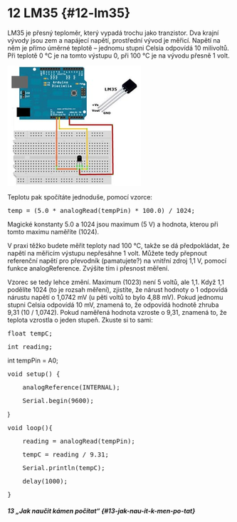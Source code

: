 # 12 LM35 {#12-lm35}

LM35 je přesný teploměr, který vypadá trochu jako tranzistor. Dva krajní vývody jsou zem a napájecí napětí, prostřední vývod je měřicí. Napětí na něm je přímo úměrné teplotě – jednomu stupni Celsia odpovídá 10 milivoltů. Při teplotě 0 °C je na tomto výstupu 0, při 100 °C je na vývodu přesně 1 volt.

![126-1.png](./images/000332.png)

Teplotu pak spočítáte jednoduše, pomocí vzorce:

<pre class="kod">temp = (5.0 * analogRead(tempPin) * 100.0) / 1024;</pre>

Magické konstanty 5.0 a 1024 jsou maximum (5 V) a hodnota, kterou při tomto maximu naměříte (1024).

V praxi těžko budete měřit teploty nad 100 °C, takže se dá předpokládat, že napětí na měřicím výstupu nepřesáhne 1 volt. Můžete tedy přepnout referenční napětí pro převodník (pamatujete?) na vnitřní zdroj 1,1 V, pomocí funkce analogReference. Zvýšíte tím i přesnost měření.

Vzorec se tedy lehce změní. Maximum (1023) není 5 voltů, ale 1,1\. Když 1,1 podělíte 1024 (to je rozsah měření), zjistíte, že nárust hodnoty o 1 odpovídá nárustu napětí o 1,0742 mV (u pěti voltů to bylo 4,88 mV). Pokud jednomu stupni Celsia odpovídá 10 mV, znamená to, že odpovídá hodnotě zhruba 9,31 (10 / 1,0742). Pokud naměřená hodnota vzroste o 9,31, znamená to, že teplota vzrostla o jeden stupeň. Zkuste si to sami:

<pre class="kod">float tempC;</pre>

<pre class="kod">int reading;</pre>

int tempPin = A0;  

<pre class="kod">void setup() {</pre>

<pre class="kod">    analogReference(INTERNAL);</pre>

<pre class="kod">    Serial.begin(9600);</pre>

}  

<pre class="kod">void loop(){</pre>

<pre class="kod">    reading = analogRead(tempPin);</pre>

<pre class="kod">    tempC = reading / 9.31;</pre>

<pre class="kod">    Serial.println(tempC);</pre>

<pre class="kod">    delay(1000);</pre>

<pre class="kod">}</pre>

##### 13 „Jak naučit kámen počítat“ {#13-jak-nau-it-k-men-po-tat}
